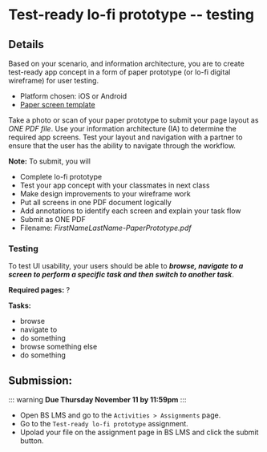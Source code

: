 # Test-ready lo-fi prototype -- testing

## Details

Based on your scenario, and information architecture, you are to create test-ready app concept in a form of paper prototype (or lo-fi digital wireframe) for user testing.

- Platform chosen: iOS or Android
- [Paper screen template](http://sneakpeekit.com)

Take a photo or scan of your paper prototype to submit your page layout as _ONE PDF file_. Use your information architecture (IA) to determine the required app screens. Test your layout and navigation with a partner to ensure that the user has the ability to navigate through the workflow.

**Note:** To submit, you will

- Complete lo-fi prototype
- Test your app concept with your classmates in next class
- Make design improvements to your wireframe work
- Put all screens in one PDF document logically
- Add annotations to identify each screen and explain your task flow
- Submit as ONE PDF 
- Filename: _FirstNameLastName-PaperPrototype.pdf_

### Testing

To test UI usability, your users should be able to **_browse, navigate to a screen to perform a specific task and then switch to another task_**.

**Required pages:** ?

**Tasks:**

- browse
- navigate to
- do something
- browse something else
- do something 


## Submission:

::: warning 
**Due Thursday November 11 by 11:59pm**
:::

- Open BS LMS and go to the `Activities > Assignments` page.
- Go to the `Test-ready lo-fi prototype` assignment.
- Upolad your file on the assignment page in BS LMS and click the submit button. 